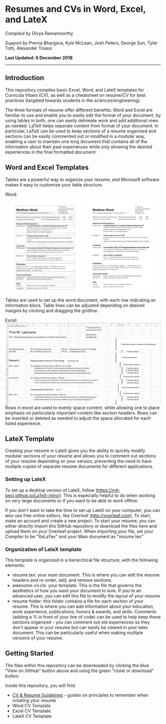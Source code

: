 #  Resumes and CVs in Word, Excel, and LateX
*Compiled by*
Divya Ramamoorthy

*Support by*
Prerna Bhargava, Kyle McLean, Josh Peters, George Sun, Tyler Toth,
Alexander Triassi

**Last Updated: 6 December 2018**

---
## Introduction
This repository compiles basic Excel, Word, and LateX templates for
Curricula Vitaes (CV), as well as a cheatsheet on resume/CV for best practices
(targeted towards students in the sciences/engineering).

The three formats of resume offer different
benefits: Word and Excel are familiar to use and enable you to
easily edit the format of your document; by using tables in both, one can
easily delineate work and add additional rows as needed. LaTeX helps separate
content from format of your document. In particular, LaTeX can be used to keep
sections of a resume organized and
sections can be easily commented out or modified in a modular way, enabling
a user to maintain one long document that contains all of the information about
their past experiences while only showing the desired experiences in the final
formatted document.

## Word and Excel Templates
Tables are a powerful way to organize your resume, and Microsoft software makes
it easy to customize your table structure.

Word:
<img src="figs/resume_word_side.png"
     style="float: left; margin-right: 10px;" />

Tables are used to set up the word document, with each row indicating an
information block. Table lines can be adjusted depending on desired margins by
clicking and dragging the gridline.

Excel:
<img src="figs/excel_grid.png"
     style="float: left; margin-right: 10px;" />

Rows in excel are used to evenly space content, while allowing one to place
emphasis on particularly important content like section headers. Rows can be
inserted or deleted as needed to adjust the space allocated for each listed
experience.

## LateX Template
Creating your resume in LateX gives you the ability to quickly modify modular
sections of your resume and allows you to comment out sections of your resume
depending on your version, preventing the need to have multiple copies of
separate resume documents for different applications.

### Setting up LateX
To set up a desktop version of LateX, follow (https://mit-becl.github.io/LaTeX-intro/).
This is especially helpful to do when working on very large documents or if you
want to be able to work offline.

If you don't want to take the time to set up LateX on your computer, you can
also use free online editors, like Overleaf (http://overleaf.com). To start, make
an account and create a new project. To start your resume, you can either directly
import this GitHub repository or download the files here and upload them on your
Overleaf project. When importing your file, set your Compiler to be "XeLaTex" and
your Main document as "resume.tex"

### Organization of LateX template
This template is organized in a hierarchical file structure, with the following
elements:
- resume.tex: your main document. This is where you can edit the resume headers
and re-order, add, and remove sections.
- awesome-cv.cls: your template. This is the file that governs the aesthetics of
how you want your document to look. If you're an advanced user, you can edit
this file to modify the layout of your resume
- resume folder: this folder contains a file for each section of your resume.
This is where you can add information about your education, work experience,
publications, honors & awards, and skills. Comments (adding a % in front of
your line of code) can be used to help keep these sections organized - you can
comment out old experiences so they don't appear in your resume but can easily
be viewed in your latex document. This can be particularly useful when making
multiple versions of your resume.

###

## Getting Started
The files within this repository can be downloaded by clicking the blue "View on GitHub" button above and using the green "clone or download" button.

Inside this repository, you will find:
  - [CV & Resume Guidelines](https://raw.githubusercontent.com/MIT-BECL/CV_Resources/blob/master/CV_Resume_Guidelines.pdf)  - guides on principles to remember when creating
  your resume
  - Word CV Template
  - Excel CV Template
  - LateX CV Template
